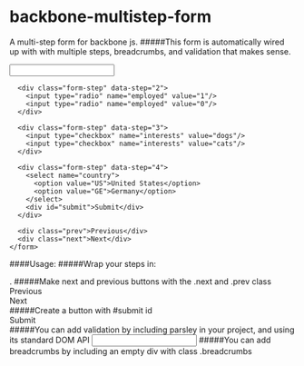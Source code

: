 # backbone-multistep-form
A multi-step form for backbone js.
#####This form is automatically wired up with with multiple steps, breadcrumbs, and validation that makes sense.
    <form id="multi-step-form">
      <div class="breadcrumbs"></div>
      <div class="form-step" data-step="1">
        <input type="text" name="first_name" data-parsley-required="true"/>
      </div>
      
      <div class="form-step" data-step="2">
        <input type="radio" name="employed" value="1"/>
        <input type="radio" name="employed" value="0"/>
      </div>
      
      <div class="form-step" data-step="3">
        <input type="checkbox" name="interests" value="dogs"/>
        <input type="checkbox" name="interests" value="cats"/>
      </div>
      
      <div class="form-step" data-step="4">
        <select name="country">
          <option value="US">United States</option>
          <option value="GE">Germany</option>
        </select>
        <div id="submit">Submit</div>
      </div>
      
      <div class="prev">Previous</div>
      <div class="next">Next</div>
    </form>

####Usage:
#####Wrap your steps in:
    <div class="form-step" data-step=""></div>.
#####Make next and previous buttons with the .next and .prev class
    <div class="prev">Previous</div>
    <div class="next">Next</div>
#####Create a button with #submit id
    <div id="submit">Submit</div>
#####You can add validation by including parsley in your project, and using its standard DOM API
    <input type="text" name="" data-parsley-required="true"/>
#####You can add breadcrumbs by including an empty div with class .breadcrumbs
    <div class="breadcrumbs"></div>

